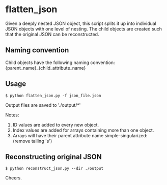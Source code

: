 # flatten_json

Given a deeply nested JSON object, this script splits it up into individual JSON objects with one level of nesting. The child objects are created such that the original JSON can be reconstructed.

## Naming convention

Child objects have the following naming convention:
{parent_name}_{child_attribute_name}

## Usage
```
$ python flatten_json.py -f json_file.json
```

Output files are saved to './output/*'

Notes:

1. ID values are added to every new object.
2. Index values are added for arrays containing more than one object.
3. Arrays will have their parent attribute name simple-singularized:
    (remove tailing 's')

## Reconstructing original JSON
```
$ python reconstruct_json.py --dir ./output
```

Cheers.